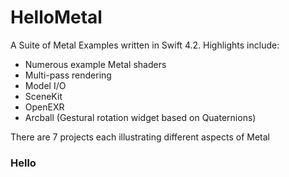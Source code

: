 # HelloMetal

A Suite of Metal Examples written in Swift 4.2. Highlights include:
- Numerous example Metal shaders
- Multi-pass rendering
- Model I/O
- SceneKit
- OpenEXR
- Arcball (Gestural rotation widget based on Quaternions)

There are 7 projects each illustrating different aspects of Metal

### Hello



